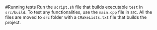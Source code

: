 #Running tests
Run the `script.sh` file that builds executable `test` in `src/build`.
To test any functionalities, use the `main.cpp` file in src.
All the files are moved to `src` folder with a `CMakeLists.txt` file that builds the project.